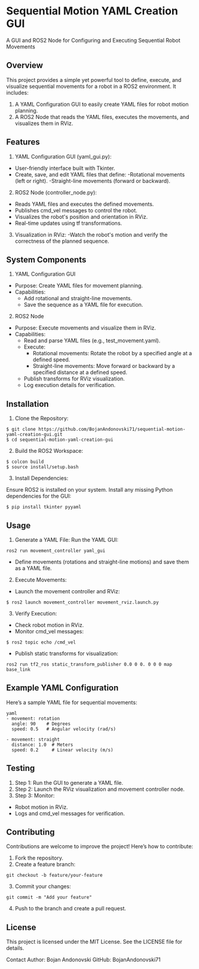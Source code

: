 # Sequential Motion YAML Creation GUI
A GUI and ROS2 Node for Configuring and Executing Sequential Robot Movements

## Overview
This project provides a simple yet powerful tool to define, execute, and visualize sequential movements for a robot in a ROS2 environment. It includes:

1. A YAML Configuration GUI to easily create YAML files for robot motion planning.
2. A ROS2 Node that reads the YAML files, executes the movements, and visualizes them in RViz.

## Features
1. YAML Configuration GUI (yaml_gui.py):  
  - User-friendly interface built with Tkinter.
  - Create, save, and edit YAML files that define:
    -Rotational movements (left or right).
    -Straight-line movements (forward or backward).
2. ROS2 Node (controller_node.py):
  - Reads YAML files and executes the defined movements.
  - Publishes cmd_vel messages to control the robot.
  - Visualizes the robot's position and orientation in RViz.
  - Real-time updates using tf transformations.
3. Visualization in RViz:
  -Watch the robot's motion and verify the correctness of the planned sequence.

## System Components
1. YAML Configuration GUI
- Purpose: Create YAML files for movement planning.
- Capabilities:
  - Add rotational and straight-line movements.
  - Save the sequence as a YAML file for execution.
2. ROS2 Node
- Purpose: Execute movements and visualize them in RViz.
- Capabilities:
    - Read and parse YAML files (e.g., test_movement.yaml).
    - Execute:
        - Rotational movements: Rotate the robot by a specified angle at a defined speed.
        - Straight-line movements: Move forward or backward by a specified distance at a defined speed.
    - Publish transforms for RViz visualization.
    - Log execution details for verification.

## Installation
1. Clone the Repository:
```
$ git clone https://github.com/BojanAndonovski71/sequential-motion-yaml-creation-gui.git
$ cd sequential-motion-yaml-creation-gui
```

2. Build the ROS2 Workspace:
```
$ colcon build
$ source install/setup.bash
```

3. Install Dependencies:

Ensure ROS2 is installed on your system.
Install any missing Python dependencies for the GUI:
```
$ pip install tkinter pyyaml
```

## Usage
1. Generate a YAML File:
Run the YAML GUI:
```
ros2 run movement_controller yaml_gui
```
- Define movements (rotations and straight-line motions) and save them as a YAML file.
2. Execute Movements:
- Launch the movement controller and RViz:
```
$ ros2 launch movement_controller movement_rviz.launch.py
```
3. Verify Execution:
- Check robot motion in RViz.
- Monitor cmd_vel messages:
```
$ ros2 topic echo /cmd_vel
```
- Publish static transforms for visualization:
```
ros2 run tf2_ros static_transform_publisher 0.0 0 0. 0 0 0 map base_link
```

## Example YAML Configuration
Here’s a sample YAML file for sequential movements:
```
yaml
- movement: rotation
  angle: 90    # Degrees
  speed: 0.5   # Angular velocity (rad/s)

- movement: straight
  distance: 1.0  # Meters
  speed: 0.2     # Linear velocity (m/s)
```

## Testing
1. Step 1: Run the GUI to generate a YAML file.
2. Step 2: Launch the RViz visualization and movement controller node.
3. Step 3: Monitor:
  - Robot motion in RViz.
  - Logs and cmd_vel messages for verification.

## Contributing
Contributions are welcome to improve the project! Here’s how to contribute:

1. Fork the repository.
2. Create a feature branch:
```
git checkout -b feature/your-feature
```
3. Commit your changes:
```
git commit -m "Add your feature"
```
4. Push to the branch and create a pull request.

## License
This project is licensed under the MIT License. See the LICENSE file for details.

Contact
Author: Bojan Andonovski
GitHub: BojanAndonovski71
